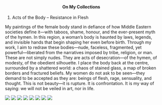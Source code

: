 <center><h4>On My Collections</h4></center>

1. Acts of the Body – Resistance in Flesh
   
My paintings of the female body stand in defiance of how Middle Eastern societies define it—with taboos, shame, honour, and the ever-present myth of the hymen. In this region, a woman’s body is haunted by laws, legends, and invisible hands that begin shaping her even before birth. Through my work, I aim to redraw these bodies—nude, faceless, fragmented, yet powerful—liberated from the narratives imposed by tribe, religion, or man.
These are not simply nudes. They are acts of desecration—of the hymen, of modesty, of the obedient silhouette. I place the body back at the centre, surrounded by a shattered world: a chaos of stained glass, a map of broken borders and fractured beliefs. My women do not ask to be seen—they demand to be accepted as they are: beings of flesh, rage, sensuality, and thought. This is not beauty—it is rupture. It is confrontation. It is my way of saying: we will not be veiled in art, nor in life.

![](1.jpeg)
![](2.jpeg)
![](3.jpeg)
![](4.jpeg)
![](5.jpeg)
![](6.jpeg)
![](7.jpeg)
![](8.jpeg)

